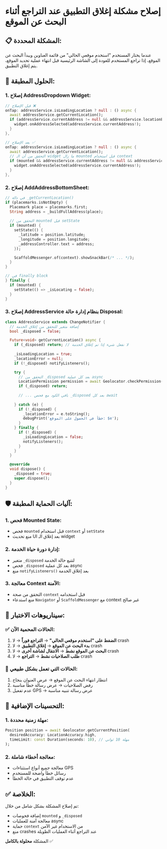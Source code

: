 # إصلاح مشكلة إغلاق التطبيق عند التراجع أثناء البحث عن الموقع

## 📋 **المشكلة المحددة:**
عندما يختار المستخدم "استخدم موقعي الحالي" من قائمة العناوين ويبدأ البحث عن الموقع، إذا تراجع المستخدم للعودة إلى الشاشة الرئيسية قبل انتهاء عملية تحديد الموقع، يتم إغلاق التطبيق.

## 🔧 **الحلول المطبقة:**

### 1. **إصلاح AddressDropdown Widget:**
```dart
// قبل الإصلاح ❌
onTap: addressService.isLoadingLocation ? null : () async {
  await addressService.getCurrentLocation();
  if (addressService.currentAddress != null && addressService.locationError == null) {
    widget.onAddressSelected(addressService.currentAddress!);
  }
},

// بعد الإصلاح ✅
onTap: addressService.isLoadingLocation ? null : () async {
  await addressService.getCurrentLocation();
  // التحقق من أن الـ widget ما زال mounted قبل استخدام context
  if (mounted && addressService.currentAddress != null && addressService.locationError == null) {
    widget.onAddressSelected(addressService.currentAddress!);
  }
},
```

### 2. **إصلاح AddAddressBottomSheet:**
```dart
// في دالة _getCurrentLocation()
if (placemarks.isNotEmpty) {
  Placemark place = placemarks.first;
  String address = _buildFullAddress(place);
  
  // التحقق من mounted قبل setState
  if (mounted) {
    setState(() {
      _latitude = position.latitude;
      _longitude = position.longitude;
      _addressController.text = address;
    });

    ScaffoldMessenger.of(context).showSnackBar(/* ... */);
  }
}

// في finally block
} finally {
  if (mounted) {
    setState(() => _isLocating = false);
  }
}
```

### 3. **إصلاح AddressService بنظام إدارة حالة Disposal:**
```dart
class AddressService extends ChangeNotifier {
  // إضافة متغير للتحقق من إغلاق الخدمة
  bool _disposed = false;

  Future<void> getCurrentLocation() async {
    if (_disposed) return; // لا نفعل شيء إذا تم إغلاق الخدمة
    
    _isLoadingLocation = true;
    _locationError = null;
    if (!_disposed) notifyListeners();

    try {
      // التحقق من _disposed بعد كل عملية async
      LocationPermission permission = await Geolocator.checkPermission();
      if (_disposed) return;
      
      // ... باقي الكود مع فحص _disposed بعد كل await
      
    } catch (e) {
      if (!_disposed) {
        _locationError = e.toString();
        debugPrint('خطأ في الحصول على الموقع: $e');
      }
    } finally {
      if (!_disposed) {
        _isLoadingLocation = false;
        notifyListeners();
      }
    }
  }

  @override
  void dispose() {
    _disposed = true;
    super.dispose();
  }
}
```

## 🛡️ **آليات الحماية المطبقة:**

### 1. **فحص Mounted State:**
- فحص `mounted` قبل استخدام `context` أو `setState`
- منع تحديث UI بعد إغلاق الـ widget

### 2. **إدارة دورة حياة الخدمة:**
- متغير `_disposed` لتتبع حالة الخدمة
- فحص `_disposed` بعد كل عملية async
- منع `notifyListeners()` بعد إغلاق الخدمة

### 3. **معالجة Context الآمنة:**
- التحقق من صحة `context` قبل استخدامه
- منع استدعاء `Navigator` أو `ScaffoldMessenger` مع context غير صالح

## 📱 **سيناريوهات الاختبار:**

### ✅ **الحالات المحمية الآن:**
1. **الضغط على "استخدم موقعي الحالي"** → **التراجع فوراً** → لا crash
2. **بدء البحث عن الموقع** → **إغلاق التطبيق** → لا crash  
3. **البحث عن الموقع نشط** → **الانتقال لشاشة أخرى** → لا crash
4. **طلب الصلاحيات نشط** → **التراجع** → لا crash

### 🎯 **الحالات التي تعمل بشكل طبيعي:**
1. انتظار انتهاء البحث عن الموقع → عرض العنوان بنجاح
2. رفض الصلاحيات → عرض رسالة خطأ مناسبة
3. عدم تفعيل GPS → عرض رسالة تنبيه مناسبة

## 🔄 **التحسينات الإضافية:**

### 1. **مهلة زمنية محددة:**
```dart
Position position = await Geolocator.getCurrentPosition(
  desiredAccuracy: LocationAccuracy.high,
  timeLimit: const Duration(seconds: 10), // مهلة 10 ثواني
);
```

### 2. **معالجة أخطاء شاملة:**
- معالجة جميع أنواع استثناءات GPS
- رسائل خطأ واضحة للمستخدم
- عدم توقف التطبيق في حالة الخطأ

## ✅ **الخلاصة:**
تم إصلاح المشكلة بشكل شامل من خلال:
- إضافة فحوصات `mounted` و `_disposed`
- معالجة آمنة للعمليات async
- حماية `context` من الاستخدام غير الآمن
- منع crashes عند التراجع أثناء العمليات الطويلة

المشكلة **محلولة بالكامل** ✅

